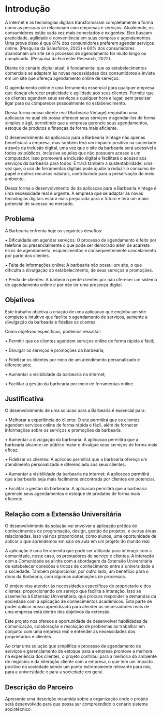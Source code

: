 # Introdução

A internet e as tecnologias digitais transformaram completamente a forma como as pessoas se relacionam com empresas e serviços. Atualmente, os consumidores estão cada vez mais conectados e exigentes. Eles buscam praticidade, agilidade e conveniência em suas compras e agendamentos.
Uma prova disso é que 81% dos consumidores preferem agendar serviços online. (Pesquisa da Salesforce, 2023) e 60% dos consumidores abandonam um site se o processo de agendamento for muito longo ou complicado. (Pesquisa da Forrester Research, 2022).

Diante do cenário digital atual, é fundamental que os estabelecimentos comerciais se adaptem às novas necessidades dos consumidores e invista em um site que ofereça agendamento online de serviços.

 O agendamento online é uma ferramenta essencial para qualquer empresa que deseja oferecer praticidade e agilidade aos seus clientes. Permite que os clientes agendem seus serviços a qualquer hora e lugar, sem precisar ligar para ou comparecer pessoalmente no estabelecimento.
 
Dessa forma nosso cliente real (Barbearia Vintage) requisitou uma aplicacao no qual ele possa oferecer seus serviços e agendar-los de forma simples e ágil, permitindo que a empresa gerencie seus agendamentos, estoque de produtos e finanças de forma mais eficiente.

O desenvolvimento da aplicacao para a Barbearia Vintage não apenas beneficiará a empresa, mas também terá um impacto positivo na sociedade através da inclusão digital, uma vez que o site da barbearia será acessível a todos os públicos, inclusive aqueles que não possuem acesso a um computador. Isso promoverá a inclusão digital e facilitará o acesso aos serviços da barbearia para todos. E trará também a sustentabilidade, uma vez que, o uso de ferramentas digitais pode ajudar a reduzir o consumo de papel e outros recursos naturais, contribuindo para a preservação do meio ambiente.

Dessa forma o desenvolvimento de da aplicacao para a Barbearia Vintage é uma necessidade real e urgente. A empresa que se adaptar às novas tecnologias digitais estará mais preparada para o futuro e terá um maior potencial de sucesso no mercado.

## Problema

A Barbearia enfrenta hoje os seguintes desafios:

•	Dificuldade em agendar serviços: O processo de agendamento é feito por telefone ou presencialmente o que pode ser demorado além de acarreta erros de agendamento, esquecimentos e consequentemente cancelamento por parte dos clientes.

•	Falta de informações online: A barbearia não possui um site, o que dificulta a divulgação do estabelecimento, de seus serviços e promoções.

•	Perda de clientes: A barbearia perde clientes por não oferecer um sistema de agendamento online e por não ter uma presença digital.

## Objetivos

Este trabalho objetiva a criação de uma aplicacao que engloba um site completo e intuitivo que facilite o agendamento de serviços, aumente a divulgação da barbearia e fidelize os clientes.

Como objetivos específicos, podemos ressaltar:

•	Permitir que os clientes agendem serviços online de forma rápida e fácil;

•	Divulgar os serviços e promoções da barbearia;

•	Fidelizar os clientes por meio de um atendimento personalizado e diferenciado;

•	Aumentar a visibilidade da barbearia na internet;

•	Facilitar a gestão da barbearia por meio de ferramentas online.

## Justificativa

O desenvolvimento de uma solucao para a Barbearia é essencial para:

•	Melhorar a experiência do cliente: O site permitirá que os clientes agendem serviços online de forma rápida e fácil, além de fornecer informações sobre os serviços e promoções da barbearia.

•	Aumentar a divulgação da barbearia: A aplicacao permitirá que a barbearia alcance um público maior e divulgue seus serviços de forma mais eficaz.

•	Fidelizar os clientes: A apliccao permitirá que a barbearia ofereça um atendimento personalizado e diferenciado aos seus clientes.

•	Aumentar a visibilidade da barbearia na internet: A aplicacao permitirá que a barbearia seja mais facilmente encontrada por clientes em potencial.

•	Facilitar a gestão da barbearia: A aplicacao permitirá que a barbearia gerencie seus agendamentos e estoque de produtos de forma mais eficiente


## Relação com a Extensão Universitária

O desenvolvimento da solução vai envolver a aplicação prática de conhecimentos de programação, design, gestão de projetos, e outras áreas relacionadas. Isso vai nos proporcionar, como alunos, uma oportunidade de aplicar o que aprendemos em sala de aula em um projeto do mundo real.

A aplicação é uma ferramenta que pode ser utilizada para interagir com a comunidade, neste caso, os prestadores de serviço e clientes. A interação com a Comunidade se alinha com a abordagem da Extensão Universitária de estabelecer conexões e trocas de conhecimento entre a universidade e a sociedade. Também proporcionar, por outro lado, um benefício para o dono da Barbearia, com algumas automações de processos.

O projeto visa atender às necessidades específicas do proprietario e dos clientes, proporcionando um serviço que facilita a interação. Isso se assemelha à Extensão Universitária, que procura responder a demandas da sociedade com a aplicação de conhecimentos acadêmicos. Esta parte de poder aplicar nosso aprendizado para atender as necessidades reais de uma empresa está dentro dos objetivos da extensão.

Este projeto nos oferece a oportunidade de desenvolver habilidades de comunicação, colaboração e resolução de problemas ao trabalhar em conjunto com uma empresa real e entender as necessidades dos proprietarios e clientes.

Ao criar uma solução que simplifica o processo de agendamento de serviços e gerenciamento de estoque para a empresa promove a melhora na experiência dos clientes, o projeto contribui para a melhoria do ambiente de negócios e da interação cliente com a empresa, o que tem um impacto positivo na sociedade sendo um ponto extremamente relevante para nós, para a universidade e para a sociedade em geral.

## Descrição do Parceiro

Apresente uma descrição resumida sobre a organização onde o projeto será desenvolvido para que possa ser compreendido o cenário sistema sociotécnico.
